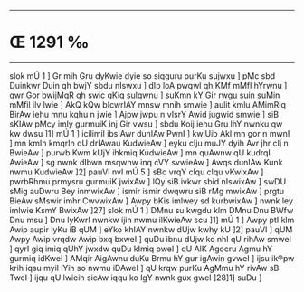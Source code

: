 ___
# Œ 1291 ‰
---
slok mÚ 1 ] Gr mih Gru dyKwie dyie so siqguru purKu sujwxu ] pMc sbd
Duinkwr Duin qh bwjY sbdu nIswxu ] dIp loA pwqwl qh KMf mMfl hYrwnu
] qwr Gor bwijMqR qh swic qKiq sulqwnu ] suKmn kY Gir rwgu suin suMin
mMfil ilv lwie ] AkQ kQw bIcwrIAY mnsw mnih smwie ] aulit kmlu
AMimRiq BirAw iehu mnu kqhu n jwie ] Ajpw jwpu n vIsrY Awid jugwid
smwie ] siB sKIAw pMcy imly gurmuiK inj Gir vwsu ] sbdu Koij iehu Gru
lhY nwnku qw kw dwsu ]1] mÚ 1 ] icilimil ibsIAwr dunIAw PwnI ]
kwlUib Akl mn gor n mwnI ] mn kmIn kmqrIn qU drIAwau KudwieAw ]
eyku cIju muJY dyih Avr jhr cIj n BwieAw ] purwb Kwm kUjY ihkmiq
KudwieAw ] mn quAwnw qU kudrqI AwieAw ] sg nwnk dIbwn msqwnw
inq cVY svwieAw ] Awqs dunIAw Kunk nwmu KudwieAw ]2] pauVI nvI
mÚ 5 ] sBo vrqY clqu clqu vKwixAw ] pwrbRhmu prmysru gurmuiK jwixAw
] lQy siB ivkwr sbid nIswixAw ] swDU sMig auDwru Bey inmwixAw ]
ismir ismir dwqwru siB rMg mwixAw ] prgtu BieAw sMswir imhr
CwvwixAw ] Awpy bKis imlwey sd kurbwixAw ] nwnk ley imlwie KsmY
BwixAw ]27] slok mÚ 1 ] DMnu su kwgdu klm DMnu Dnu BWfw Dnu msu ]
Dnu lyKwrI nwnkw ijin nwmu ilKwieAw scu ]1] mÚ 1 ] Awpy ptI klm
Awip aupir lyKu iB qUM ] eYko khIAY nwnkw dUjw kwhy kU ]2] pauVI ] qUM
Awpy Awip vrqdw Awip bxq bxweI ] quDu ibnu dUjw ko nhI qU rihAw
smweI ] qyrI giq imiq qUhY jwxdw quDu kImiq pweI ] qU AlK Agocru
Agmu hY gurmiq idKweI ] AMqir AigAwnu duKu Brmu hY gur igAwin gvweI
] ijsu ik®pw krih iqsu myil lYih so nwmu iDAweI ] qU krqw purKu AgMmu hY
rivAw sB TweI ] ijqu qU lwieih sicAw iqqu ko lgY nwnk gux gweI
]28]1] suDu ]
####
